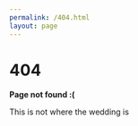 ```yaml
---
permalink: /404.html
layout: page
---
```

<div class="container">
  <h1>404</h1>

  <p><strong>Page not found :(</strong></p>
  <p>This is not where the wedding is</p>
</div>
